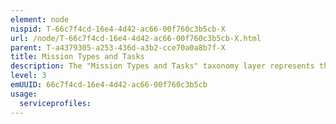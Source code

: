 ```yaml
---
element: node
nispid: T-66c7f4cd-16e4-4d42-ac66-00f760c3b5cb-X
url: /node/T-66c7f4cd-16e4-4d42-ac66-00f760c3b5cb-X.html
parent: T-a4379305-a253-436d-a3b2-cce70a0a8b7f-X
title: Mission Types and Tasks
description: The "Mission Types and Tasks" taxonomy layer represents the missions and operations that the Alliance is expected to be capable to perform, as derived from NATO's policy and guidance. They are expressed as a set of Military Strategic Objectives (MSOs) and Operational Objectives (OO) required to achieve a specified end-state. The circumstances for the occurrence of a specific Mission Types (MT) are described in a Generic Planning Situation (GPS) that provides generalized descriptions of the affiliated political, military, socio-economic and geographic environment. A Key Task (KT) defines the activities that need to be performed by the Alliance in order to achieve the stated objectives or desired effect of a specific Mission Type. Key Tasks are identified through the Mission-to-Task Decomposition (MTD), which is part of the NATO Defence Planning Process (NDPP). Key Tasks are decomposed into sub-tasks and sub-sub-tasks.
level: 3
emUUID: 66c7f4cd-16e4-4d42-ac66-00f760c3b5cb
usage:
  serviceprofiles:
---
```

